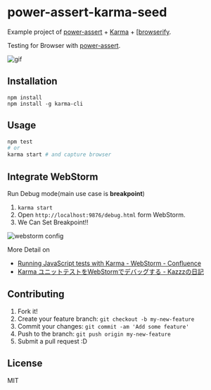 # power-assert-karma-seed

Example project of [power-assert](https://github.com/twada/power-assert "power-assert") + [Karma](https://github.com/karma-runner/karma "Karma") + [[browserify](https://github.com/substack/node-browserify "browserify").

Testing for Browser with [power-assert](https://github.com/twada/power-assert "power-assert").

![gif](http://i.gyazo.com/4daa1c15931e4de407a382c8fd895339.gif)

## Installation

```
npm install
npm install -g karma-cli
```

## Usage

``` sh
npm test
# or
karma start # and capture browser
```

## Integrate WebStorm

Run Debug mode(main use case is **breakpoint**)

1. `karma start`
2. Open `http://localhost:9876/debug.html` form WebStorm.
3. We Can Set Breakpoint!!

![webstorm config](http://monosnap.com/image/HBgstQMP9xhAS72bBEAbU7s4T9nCd4.png)

More Detail on

* [Running JavaScript tests with Karma - WebStorm - Confluence](http://confluence.jetbrains.com/display/WI/Running+JavaScript+tests+with+Karma "Running JavaScript tests with Karma - WebStorm - Confluence")
* [Karma ユニットテストをWebStormでデバッグする - Kazzzの日記](http://d.hatena.ne.jp/Kazzz/20130524/p1 "Karma ユニットテストをWebStormでデバッグする - Kazzzの日記")

## Contributing

1. Fork it!
2. Create your feature branch: `git checkout -b my-new-feature`
3. Commit your changes: `git commit -am 'Add some feature'`
4. Push to the branch: `git push origin my-new-feature`
5. Submit a pull request :D

## License

MIT